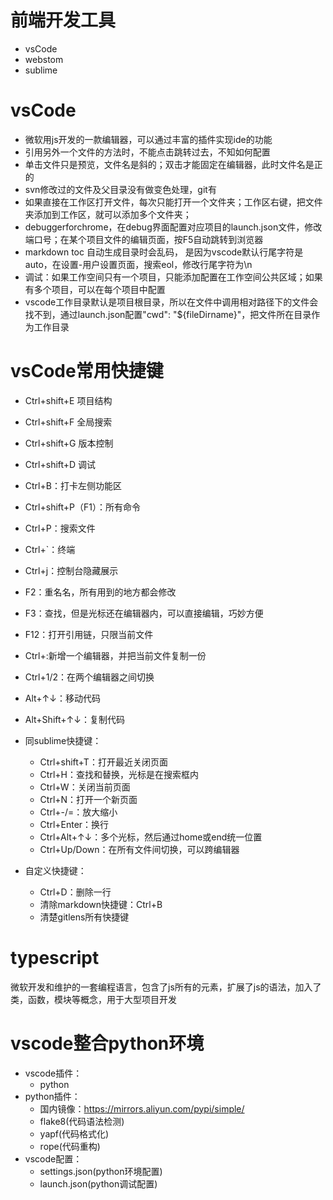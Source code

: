 <!--
 * @Descripttion: 
 * @version: 1.0
 * @Author: xieyupeng
 * @Date: 2020-08-07 16:53:38
 * @LastEditors: xieyupeng
 * @LastEditTime: 2020-08-17 13:28:03
-->
# 前端开发工具
- vsCode
- webstom
- sublime

# vsCode
- 微软用js开发的一款编辑器，可以通过丰富的插件实现ide的功能
- 引用另外一个文件的方法时，不能点击跳转过去，不知如何配置
- 单击文件只是预览，文件名是斜的；双击才能固定在编辑器，此时文件名是正的
- svn修改过的文件及父目录没有做变色处理，git有
- 如果直接在工作区打开文件，每次只能打开一个文件夹；工作区右键，把文件夹添加到工作区，就可以添加多个文件夹；
- debuggerforchrome，在debug界面配置对应项目的launch.json文件，修改端口号；在某个项目文件的编辑页面，按F5自动跳转到浏览器
- markdown toc 自动生成目录时会乱码， 是因为vscode默认行尾字符是auto，在设置-用户设置页面，搜索eol，修改行尾字符为\n
- 调试：如果工作空间只有一个项目，只能添加配置在工作空间公共区域；如果有多个项目，可以在每个项目中配置
- vscode工作目录默认是项目根目录，所以在文件中调用相对路径下的文件会找不到，通过launch.json配置"cwd": "${fileDirname}"，把文件所在目录作为工作目录

# vsCode常用快捷键
- Ctrl+shift+E 项目结构
- Ctrl+shift+F 全局搜索
- Ctrl+shift+G 版本控制
- Ctrl+shift+D 调试
- Ctrl+B：打卡左侧功能区
- Ctrl+shift+P（F1）：所有命令
- Ctrl+P：搜索文件
- Ctrl+`：终端
- Ctrl+j：控制台隐藏展示
- F2：重名名，所有用到的地方都会修改
- F3：查找，但是光标还在编辑器内，可以直接编辑，巧妙方便
- F12：打开引用链，只限当前文件
- Ctrl+\:新增一个编辑器，并把当前文件复制一份
- Ctrl+1/2：在两个编辑器之间切换
- Alt+↑↓：移动代码
- Alt+Shift+↑↓：复制代码
- 同sublime快捷键：
    - Ctrl+shift+T：打开最近关闭页面
    - Ctrl+H：查找和替换，光标是在搜索框内
    - Ctrl+W：关闭当前页面
    - Ctrl+N：打开一个新页面
    - Ctrl+-/=：放大缩小
    - Ctrl+Enter：换行
    - Ctrl+Alt+↑↓：多个光标，然后通过home或end统一位置
    - Ctrl+Up/Down：在所有文件间切换，可以跨编辑器

- 自定义快捷键：
    - Ctrl+D：删除一行
    - 清除markdown快捷键：Ctrl+B
    - 清楚gitlens所有快捷键

# typescript
微软开发和维护的一套编程语言，包含了js所有的元素，扩展了js的语法，加入了类，函数，模块等概念，用于大型项目开发

# vscode整合python环境
- vscode插件：
  - python
- python插件：
  - 国内镜像：https://mirrors.aliyun.com/pypi/simple/
  - flake8(代码语法检测)
  - yapf(代码格式化)
  - rope(代码重构)
- vscode配置：
  - settings.json(python环境配置)
  - launch.json(python调试配置) 